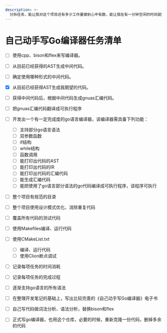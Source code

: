 ```yaml
---
description: >-
  分拆任务，能让我对这个项目还有多少工作量做到心中有数，能让我在有一分钟空闲的时间就挑只需一分钟的任务来完成。总之，分拆任务，列出任务清单，是一个做事的好方法，需坚持。
---
```


# 自己动手写Go编译器任务清单

* [ ] 使用cpp、bison和flex来写编译器。
* [ ] 从目前已经获得的AST生成中间代码。
* [ ] 确定使用哪种形式的中间代码。
* [x] 从目前已经获得AST生成我期望的代码。
* [ ] 获得中间代码后，根据中间代码生成gnuas汇编代码。
* [ ] 把gnuas汇编代码翻译成可执行程序
* [ ] 开发出一个有一定完成度的go语言编译器，该编译器需具备下列功能：
  * [ ] 支持部分go语言语法
  * [ ] 双参数函数
  * [ ] if结构
  * [ ] while结构
  * [ ] 函数调用
  * [ ] 能打印出代码的AST
  * [ ] 能打印出代码的IR
  * [ ] 能打印出代码的汇编代码
  * [ ] 能生成汇编代码
  * [ ] 能把使用了go语言部分语法的go代码编译成可执行程序，该程序可执行
* [ ] 整个项目有规范的目录
* [ ] 整个项目使用设计模式优化、消除重复代码
* [ ] 覆盖所有代码的测试代码
* [ ] 使用Makefiles编译、运行代码
* [ ] 使用CMakeList.txt
  * [ ] 编译、运行代码
  * [ ] 使用Clion断点调试
* [ ] 记录每项任务的时间消耗
* [ ] 记录每项任务的完成过程
* [ ] 逐渐支持go语言的所有语法
* [ ] 在整理开发笔记的基础上，写出比较完善的《自己动手写Go编译器》电子书
* [ ] 自己写代码做词法分析、语法分析，替换bison和flex
* [ ] 正式写go编译器，也用这个仓库，必要的时候，重新克隆一份代码，删掉多余的代码

